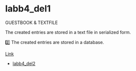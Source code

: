 # labb4_del1

GUESTBOOK &amp; TEXTFILE

The created entries are stored in a text file in serialized form.

2️⃣ The created entries are stored in a database.

[Link](http://minafiler.miun.se/~naal2001/labb4_del1)
<!-- TOC -->

* [labb4_del2](http://minafiler.miun.se/~naal2001/labb4_del2)

<!-- TOC -->